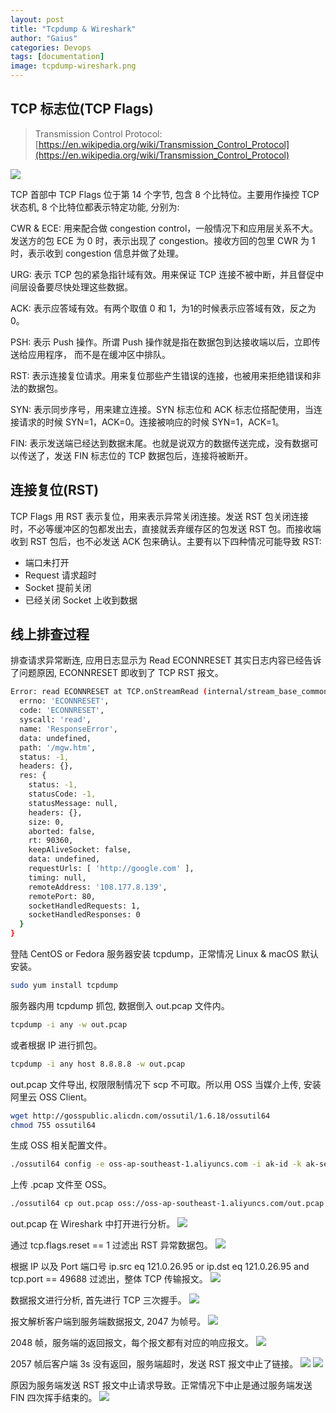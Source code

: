 ```yaml
---
layout: post
title: "Tcpdump & Wireshark"
author: "Gaius"
categories: Devops
tags: [documentation]
image: tcpdump-wireshark.png
---
```


## TCP 标志位(TCP Flags)
> Transmission Control Protocol: [https://en.wikipedia.org/wiki/Transmission_Control_Protocol](https://en.wikipedia.org/wiki/Transmission_Control_Protocol)

![](https://tva1.sinaimg.cn/large/0081Kckwgy1gkelu9itx8j30vc0dgjtn.jpg)

TCP 首部中 TCP Flags 位于第 14 个字节, 包含 8 个比特位。主要用作操控 TCP 状态机, 8 个比特位都表示特定功能, 分别为:

CWR & ECE: 用来配合做 congestion control，一般情况下和应用层关系不大。发送方的包 ECE 为 0 时，表示出现了 congestion。接收方回的包里 CWR 为 1 时，表示收到 congestion 信息并做了处理。

URG: 表示 TCP 包的紧急指针域有效。用来保证 TCP 连接不被中断，并且督促中间层设备要尽快处理这些数据。

ACK: 表示应答域有效。有两个取值 0 和 1，为1的时候表示应答域有效，反之为0。

PSH: 表示 Push 操作。所谓 Push 操作就是指在数据包到达接收端以后，立即传送给应用程序， 而不是在缓冲区中排队。

RST: 表示连接复位请求。用来复位那些产生错误的连接，也被用来拒绝错误和非法的数据包。

SYN: 表示同步序号，用来建立连接。SYN 标志位和 ACK 标志位搭配使用，当连接请求的时候 SYN=1，ACK=0。连接被响应的时候 SYN=1，ACK=1。

FIN: 表示发送端已经达到数据末尾。也就是说双方的数据传送完成，没有数据可以传送了，发送 FIN 标志位的 TCP 数据包后，连接将被断开。

## 连接复位(RST)

TCP Flags 用 RST 表示复位，用来表示异常关闭连接。发送 RST 包关闭连接时，不必等缓冲区的包都发出去，直接就丢弃缓存区的包发送 RST 包。而接收端收到 RST 包后，也不必发送 ACK 包来确认。主要有以下四种情况可能导致 RST:

- 端口未打开
- Request 请求超时
- Socket 提前关闭
- 已经关闭 Socket 上收到数据

## 线上排查过程

排查请求异常断连, 应用日志显示为 Read ECONNRESET 其实日志内容已经告诉了问题原因, ECONNRESET 即收到了 TCP RST 报文。
```bash
Error: read ECONNRESET at TCP.onStreamRead (internal/stream_base_commons.js:200:27) {
  errno: 'ECONNRESET',
  code: 'ECONNRESET',
  syscall: 'read',
  name: 'ResponseError',
  data: undefined,
  path: '/mgw.htm',
  status: -1,
  headers: {},
  res: {
    status: -1,
    statusCode: -1,
    statusMessage: null,
    headers: {},
    size: 0,
    aborted: false,
    rt: 90360,
    keepAliveSocket: false,
    data: undefined,
    requestUrls: [ 'http://google.com' ],
    timing: null,
    remoteAddress: '108.177.8.139',
    remotePort: 80,
    socketHandledRequests: 1,
    socketHandledResponses: 0
  }
}
```

登陆 CentOS or Fedora 服务器安装 tcpdump，正常情况 Linux & macOS 默认安装。

```bash
sudo yum install tcpdump
```

服务器内用 tcpdump 抓包, 数据倒入 out.pcap 文件内。

```bash
tcpdump -i any -w out.pcap
```

或者根据 IP 进行抓包。
```bash
tcpdump -i any host 8.8.8.8 -w out.pcap
```

out.pcap 文件导出, 权限限制情况下 scp 不可取。所以用 OSS 当媒介上传, 安装阿里云 OSS Client。
```bash
wget http://gosspublic.alicdn.com/ossutil/1.6.18/ossutil64
chmod 755 ossutil64
```

生成 OSS 相关配置文件。
```bash
./ossutil64 config -e oss-ap-southeast-1.aliyuncs.com -i ak-id -k ak-secret  -L CH -c ./myconfig
```

上传 .pcap 文件至 OSS。
```bash
./ossutil64 cp out.pcap oss://oss-ap-southeast-1.aliyuncs.com/out.pcap --config-file ./myconfig
```

out.pcap 在 Wireshark 中打开进行分析。
![](https://tva1.sinaimg.cn/large/0081Kckwly1gkemwv7qf7j31d90u0npf.jpg)

通过 tcp.flags.reset == 1 过滤出 RST 异常数据包。
![](https://tva1.sinaimg.cn/large/0081Kckwly1gkemyjprk4j31dh0u0446.jpg)

根据 IP 以及 Port 端口号 ip.src eq 121.0.26.95 or ip.dst eq 121.0.26.95 and tcp.port == 49688 过滤出，整体 TCP 传输报文。
![](https://tva1.sinaimg.cn/large/0081Kckwly1gken04741vj324g0lodu9.jpg)

数据报文进行分析, 首先进行 TCP 三次握手。
![](https://tva1.sinaimg.cn/large/0081Kckwly1gken1bbkytj324k0lc7j0.jpg)

报文解析客户端到服务端数据报文, 2047 为帧号。
![](https://tva1.sinaimg.cn/large/0081Kckwly1gken7kxu1vj31d90u0npd.jpg)

2048 帧，服务端的返回报文，每个报文都有对应的响应报文。
![](https://tva1.sinaimg.cn/large/0081Kckwly1gken392gbkj31d90u0gso.jpg)

2057 帧后客户端 3s 没有返回，服务端超时，发送 RST 报文中止了链接。
![](https://tva1.sinaimg.cn/large/0081Kckwly1gken40n91qj31d90u0e81.jpg)
![](https://tva1.sinaimg.cn/large/0081Kckwly1gken3y5k8mj31d90u0npd.jpg)

原因为服务端发送 RST 报文中止请求导致。正常情况下中止是通过服务端发送 FIN 四次挥手结束的。
![](https://tva1.sinaimg.cn/large/0081Kckwly1gken6d62wwj31df0u0180.jpg)

